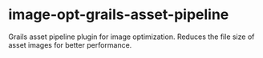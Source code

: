 image-opt-grails-asset-pipeline
===============================

Grails asset pipeline plugin for image optimization. Reduces the file size of asset images for better performance.
